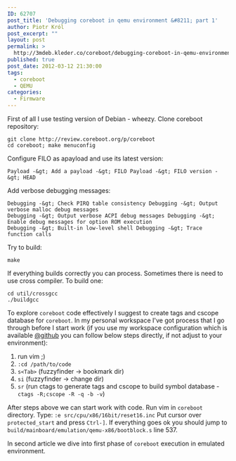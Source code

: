 ```yaml
---
ID: 62707
post_title: 'Debugging coreboot in qemu environment &#8211; part 1'
author: Piotr Król
post_excerpt: ""
layout: post
permalink: >
  http://3mdeb.kleder.co/coreboot/debugging-coreboot-in-qemu-environment-part-1/
published: true
post_date: 2012-03-12 21:30:00
tags:
  - coreboot
  - QEMU
categories:
  - Firmware
---
```

First of all I use testing version of Debian - wheezy. Clone coreboot repository:  
```
git clone http://review.coreboot.org/p/coreboot
cd coreboot; make menuconfig
```

Configure FILO as apayload and use its latest version:
```
Payload -&gt; Add a payload -&gt; FILO Payload -&gt; FILO version -&gt; HEAD
```
Add verbose debugging messages:
```
Debugging -&gt; Check PIRQ table consistency Debugging -&gt; Output verbose malloc debug messages
Debugging -&gt; Output verbose ACPI debug messages Debugging -&gt; Enable debug messages for option ROM execution
Debugging -&gt; Built-in low-level shell Debugging -&gt; Trace function calls
```

Try to build:
```
make
```

If everything builds correctly you can process. Sometimes there is need to use 
cross compiler. To build one:  
```
cd util/crossgcc
./buildgcc
```

To explore `coreboot` code effectively I suggest to create tags and cscope 
database for `coreboot`. In my personal workspace I've got process that I go 
through before I start work (if you use my workspace configuration which 
is available [@github](https://github.com/pietrushnic/workspace) you 
can follow below steps directly, if not adjust to your environment):

1. run vim ;)
2. `:cd /path/to/code`
3. `s<Tab>` (fuzzyfinder -> bookmark dir)
4. `si` (fuzzyfinder -> change dir)
5. `sr` (run ctags to generate tags and cscope to build symbol database - `ctags -R;cscope -R -q -b -v`)

After steps above we can start work with code. Run vim in `coreboot` directory. 
Type:
`:e src/cpu/x86/16bit/reset16.inc`
Put cursor over `protected_start` and press `Ctrl-]`. If everything goes ok you 
should jump to `build/mainboard/emulation/qemu-x86/bootblock.s` line 537.  

In second article we dive into first phase of `coreboot` execution in emulated environment.
